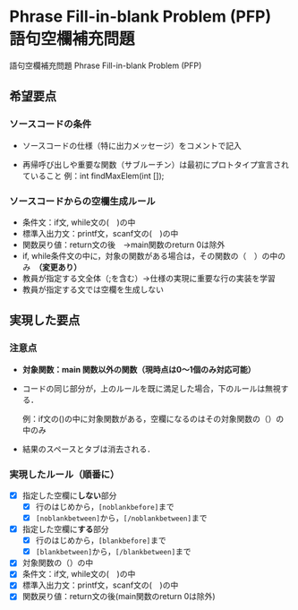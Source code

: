 # Phrase Fill-in-blank Problem (PFP)　語句空欄補充問題

語句空欄補充問題 Phrase Fill-in-blank Problem (PFP)

## 希望要点
### ソースコードの条件

- ソースコードの仕様（特に出力メッセージ）をコメントで記入

- 再帰呼び出しや重要な関数（サブルーチン）は最初にプロトタイプ宣言されていること
例：int findMaxElem(int []);

### ソースコードからの空欄生成ルール

- 条件文：if文, while文の(　)の中
- 標準入出力文：printf文，scanf文の(　)の中
- 関数戻り値：return文の後　→main関数のreturn 0は除外
- if, while条件文の中に，対象の関数がある場合は，その関数の（　）の中のみ　**（変更あり）**
- 教員が指定する文全体（;を含む）→仕様の実現に重要な行の実装を学習
- 教員が指定する文では空欄を生成しない

## 実現した要点

### **注意点**

- **対象関数：main 関数以外の関数（現時点は0～1個のみ対応可能）**

- コードの同じ部分が，上のルールを既に満足した場合，下のルールは無視する．

  例：if文の()の中に対象関数がある，空欄になるのはその対象関数の（）の中のみ

- 結果のスペースとタブは消去される．

### 実現したルール（順番に）

- [x] 指定した空欄に**しない**部分
  - [x] 行のはじめから，`[noblankbefore]`まで
  - [x] `[noblankbetween]`から，`[/noblankbetween]`まで
- [x] 指定した空欄に**する**部分
  - [x] 行のはじめから，`[blankbefore]`まで
  - [x] `[blankbetween]`から，`[/blankbetween]`まで
- [x] 対象関数の（）の中
- [x] 条件文：if文, while文の(　)の中
- [x] 標準入出力文：printf文，scanf文の(　)の中
- [x] 関数戻り値：return文の後(main関数のreturn 0は除外)